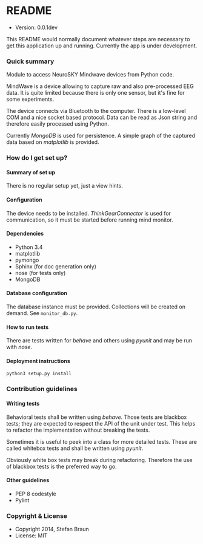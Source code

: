 # README #

* Version: 0.0.1dev

This README would normally document whatever steps are necessary to get this application up and running. Currently the app is under development.

### Quick summary

Module to access NeuroSKY Mindwave devices from Python code.

MindWave is a device allowing to capture raw and also pre-processed EEG data. It is quite limited because there is only one sensor, but it's fine for some experiments.

The device connects via Bluetooth to the computer. There is a low-level COM and a nice socket based protocol.
Data can be read as Json string and therefore easily processed using Python.

Currently *MongoDB* is used for persistence. A simple graph of the captured data based on *matplotlib* is provided.


### How do I get set up? ###

#### Summary of set up ####

There is no regular setup yet, just a view hints.

#### Configuration ####

The device needs to be installed. *ThinkGearConnector* is used for communication, so it must be started before running mind monitor.

#### Dependencies ####
  * Python 3.4
  * matplotlib
  * pymongo
  * Sphinx (for doc generation only)
  * nose (for tests only)
  * MongoDB
  
#### Database configuration ####

The database instance must be provided. Collections will be created on demand.
See ```monitor_db.py```.

#### How to run tests ####

There are tests written for *behave* and others using *pyunit* and may be run with *nose*. 

#### Deployment instructions ####

```
python3 setup.py install
```

### Contribution guidelines ###

#### Writing tests

Behavioral tests shall be written using *behave*. Those tests are blackbox tests; they are expected to respect the API of the unit under test. This helps to refactor the implementation without breaking the tests.

Sometimes it is useful to peek into a class for more detailed tests. These are called whitebox tests and shall be written using *pyunit*. 

Obviously white box tests may break during refactoring. Therefore the use of blackbox tests is the preferred way to go.

#### Other guidelines
* PEP 8 codestyle
* Pylint 

### Copyright & License ###

  * Copyright 2014, Stefan Braun
  * License: MIT

